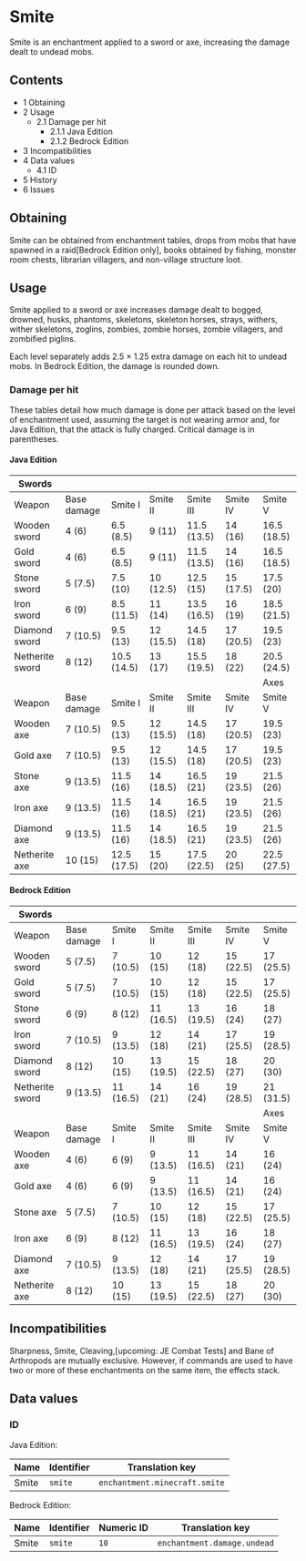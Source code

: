 # Smite
Smite is an enchantment applied to a sword or axe, increasing the damage dealt to undead mobs.

## Contents
- 1 Obtaining
- 2 Usage
	- 2.1 Damage per hit
		- 2.1.1 Java Edition
		- 2.1.2 Bedrock Edition
- 3 Incompatibilities
- 4 Data values
	- 4.1 ID
- 5 History
- 6 Issues

## Obtaining
Smite can be obtained from enchantment tables, drops from mobs that have spawned in a raid‌[Bedrock Edition  only], books obtained by fishing, monster room chests, librarian villagers, and non-village structure loot.

## Usage
Smite applied to a sword or axe increases damage dealt to bogged, drowned, husks, phantoms, skeletons, skeleton horses, strays, withers, wither skeletons, zoglins, zombies, zombie horses, zombie villagers, and zombified piglins.

Each level separately adds 2.5 × 1.25 extra damage on each hit to undead mobs. In Bedrock Edition, the damage is rounded down.

### Damage per hit
These tables detail how much damage is done per attack based on the level of enchantment used, assuming the target is not wearing armor and, for Java Edition, that the attack is fully charged. Critical damage is in parentheses.

#### Java Edition
| Swords          |             |             |           |             |           |             |
|-----------------|-------------|-------------|-----------|-------------|-----------|-------------|
| Weapon          | Base damage | Smite I     | Smite II  | Smite III   | Smite IV  | Smite V     |
| Wooden sword    | 4 (6)       | 6.5 (8.5)   | 9 (11)    | 11.5 (13.5) | 14 (16)   | 16.5 (18.5) |
| Gold sword      | 4 (6)       | 6.5 (8.5)   | 9 (11)    | 11.5 (13.5) | 14 (16)   | 16.5 (18.5) |
| Stone sword     | 5 (7.5)     | 7.5 (10)    | 10 (12.5) | 12.5 (15)   | 15 (17.5) | 17.5 (20)   |
| Iron sword      | 6 (9)       | 8.5 (11.5)  | 11 (14)   | 13.5 (16.5) | 16 (19)   | 18.5 (21.5) |
| Diamond sword   | 7 (10.5)    | 9.5 (13)    | 12 (15.5) | 14.5 (18)   | 17 (20.5) | 19.5 (23)   |
| Netherite sword | 8 (12)      | 10.5 (14.5) | 13 (17)   | 15.5 (19.5) | 18 (22)   | 20.5 (24.5) |
|                 |             |             |           |             |           | Axes        |
| Weapon          | Base damage | Smite I     | Smite II  | Smite III   | Smite IV  | Smite V     |
| Wooden axe      | 7 (10.5)    | 9.5 (13)    | 12 (15.5) | 14.5 (18)   | 17 (20.5) | 19.5 (23)   |
| Gold axe        | 7 (10.5)    | 9.5 (13)    | 12 (15.5) | 14.5 (18)   | 17 (20.5) | 19.5 (23)   |
| Stone axe       | 9 (13.5)    | 11.5 (16)   | 14 (18.5) | 16.5 (21)   | 19 (23.5) | 21.5 (26)   |
| Iron axe        | 9 (13.5)    | 11.5 (16)   | 14 (18.5) | 16.5 (21)   | 19 (23.5) | 21.5 (26)   |
| Diamond axe     | 9 (13.5)    | 11.5 (16)   | 14 (18.5) | 16.5 (21)   | 19 (23.5) | 21.5 (26)   |
| Netherite axe   | 10 (15)     | 12.5 (17.5) | 15 (20)   | 17.5 (22.5) | 20 (25)   | 22.5 (27.5) |

#### Bedrock Edition
| Swords          |             |           |           |           |           |           |
|-----------------|-------------|-----------|-----------|-----------|-----------|-----------|
| Weapon          | Base damage | Smite I   | Smite II  | Smite III | Smite IV  | Smite V   |
| Wooden sword    | 5 (7.5)     | 7 (10.5)  | 10 (15)   | 12 (18)   | 15 (22.5) | 17 (25.5) |
| Gold sword      | 5 (7.5)     | 7 (10.5)  | 10 (15)   | 12 (18)   | 15 (22.5) | 17 (25.5) |
| Stone sword     | 6 (9)       | 8 (12)    | 11 (16.5) | 13 (19.5) | 16 (24)   | 18 (27)   |
| Iron sword      | 7 (10.5)    | 9 (13.5)  | 12 (18)   | 14 (21)   | 17 (25.5) | 19 (28.5) |
| Diamond sword   | 8 (12)      | 10 (15)   | 13 (19.5) | 15 (22.5) | 18 (27)   | 20 (30)   |
| Netherite sword | 9 (13.5)    | 11 (16.5) | 14 (21)   | 16 (24)   | 19 (28.5) | 21 (31.5) |
|                 |             |           |           |           |           | Axes      |
| Weapon          | Base damage | Smite I   | Smite II  | Smite III | Smite IV  | Smite V   |
| Wooden axe      | 4 (6)       | 6 (9)     | 9 (13.5)  | 11 (16.5) | 14 (21)   | 16 (24)   |
| Gold axe        | 4 (6)       | 6 (9)     | 9 (13.5)  | 11 (16.5) | 14 (21)   | 16 (24)   |
| Stone axe       | 5 (7.5)     | 7 (10.5)  | 10 (15)   | 12 (18)   | 15 (22.5) | 17 (25.5) |
| Iron axe        | 6 (9)       | 8 (12)    | 11 (16.5) | 13 (19.5) | 16 (24)   | 18 (27)   |
| Diamond axe     | 7 (10.5)    | 9 (13.5)  | 12 (18)   | 14 (21)   | 17 (25.5) | 19 (28.5) |
| Netherite axe   | 8 (12)      | 10 (15)   | 13 (19.5) | 15 (22.5) | 18 (27)   | 20 (30)   |

## Incompatibilities
Sharpness, Smite, Cleaving,‌[upcoming: JE Combat Tests] and Bane of Arthropods are mutually exclusive. However, if commands are used to have two or more of these enchantments on the same item, the effects stack.

## Data values
### ID
Java Edition:

| Name  | Identifier | Translation key               |
|-------|------------|-------------------------------|
| Smite | `smite`    | `enchantment.minecraft.smite` |

Bedrock Edition:

| Name  | Identifier | Numeric ID | Translation key             |
|-------|------------|------------|-----------------------------|
| Smite | `smite`    | `10`       | `enchantment.damage.undead` |


